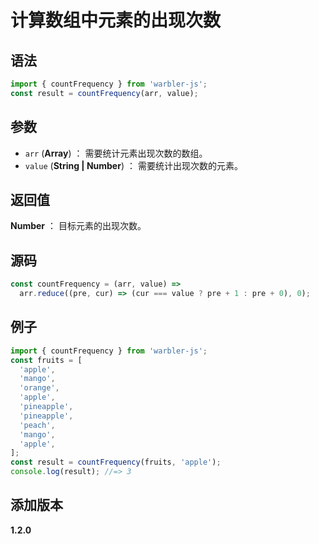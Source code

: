 # 计算数组中元素的出现次数

## 语法

```js
import { countFrequency } from 'warbler-js';
const result = countFrequency(arr, value);
```

## 参数

- `arr` (**Array**) ： 需要统计元素出现次数的数组。
- `value` (**String | Number**) ： 需要统计出现次数的元素。

## 返回值

**Number** ： 目标元素的出现次数。

## 源码

```js
const countFrequency = (arr, value) =>
  arr.reduce((pre, cur) => (cur === value ? pre + 1 : pre + 0), 0);
```

## 例子

```js
import { countFrequency } from 'warbler-js';
const fruits = [
  'apple',
  'mango',
  'orange',
  'apple',
  'pineapple',
  'pineapple',
  'peach',
  'mango',
  'apple',
];
const result = countFrequency(fruits, 'apple');
console.log(result); //=> 3
```

## 添加版本

**1.2.0**
